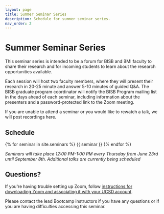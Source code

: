 ```yaml
---
layout: page
title: Summer Seminar Series
description: Schedule for summer seminar series.
nav_order: 2
---
```


# Summer Seminar Series

This seminar series is intended to be a forum for BISB and BMI faculty to share their research and for incoming students to learn about the research opportunities available.

Each session will host two faculty members, where they will present their research in 20-25 minute and answer 5-10 minutes of guided Q&A. The BISB graduate program coordinator will notify the BISB Program mailing list in the days ahead of each seminar, including information about the presenters and a password-protected link to the Zoom meeting.

If you are unable to attend a seminar or you would like to rewatch a talk, we will post recordings here.

## Schedule

{% for seminar in site.seminars %}
{{ seminar }}
{% endfor %}

*Seminars will take place 12:00 PM-1:00 PM every Thursday from June 23rd until September 8th. Additional talks are currently being scheduled*

## Questions?

If you're having trouble setting up Zoom, follow [instructions for downloading Zoom and associating it with your UCSD account](https://blink.ucsd.edu/technology/file-sharing/zoom/index.html).

Please contact the lead Bootcamp instructors if you have any questions or if you are having difficulties accessing this seminar.